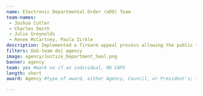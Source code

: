 ```yaml
---
name: Electronic Departmental Order (eDO) Team
team-names: 
 - Joshua Cutler
 - Charles Smith
 - Julie Greynolds
 - Renee McCartney, Paula Zirkle 
description: Implemented a firearm appeal process allowing the public to submit requests and receive responses electronically. Their efforts reduced response times and staffing requirements significantly, improving customer service and reducing cost. 
filters: GoG-team doj agency
image: agency/Justice_Department_Seal.png
banner: agency
team: yes #mark no if an individual, NO CAPS 
length: short
award: Agency #type of award, either Agency, Council, or President's; this is case sensitive so make sure to match the options listed exactly. This section generates the format of the card

---
```

